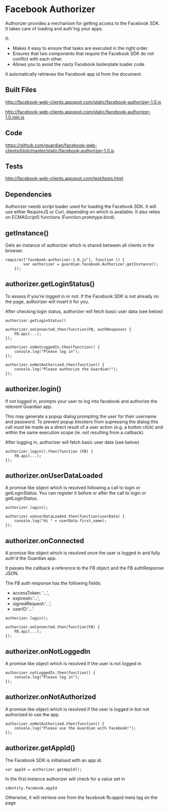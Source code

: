 Facebook Authorizer
====================

Authorizer provides a mechanism for getting access to the Facebook SDK. It takes care of loading and auth'ing your apps.

It:
* Makes it easy to ensure that tasks are executed in the right order.
* Ensures that two components that require the Facebook SDK do not conflict with each other.
* Allows you to avoid the nasty Facebook boilerplate loader code

It automatically retrieves the Facebook app id from the document.

Built Files
-----------
http://facebook-web-clients.appspot.com/static/facebook-authorizer-1.0.js

http://facebook-web-clients.appspot.com/static/facebook-authorizer-1.0.min.js

Code
---------

https://github.com/guardian/facebook-web-clients/blob/master/static/facebook-authorizer-1.0.js

Tests
---------

http://facebook-web-clients.appspot.com/test/tests.html

Dependencies
------------

Authorizer needs script loader used for loading the Facebook SDK. It will use either RequireJS or
Curl, depending on which is available. It also relies on ECMAScript5 functions (Function.prototype.bind).

getInstance()
---------------

Gets an instance of authorizer which is shared between all clients in the browser.

```
require(["facebook-authorizer-1.0.js"], function () {
        var authorizer = guardian.facebook.Authorizer.getInstance();
    });
```

authorizer.getLoginStatus()
----------------

To assess if you're logged in or not.  If the Facebook SDK is not already on the page, authorizer will insert it for you.

After checking login status, authorizer will fetch basic user data (see below)

```
authorizer.getLoginStatus()

authorizer.onConnected.then(function(FB, authResponse) {
    FB.api(...);
});

authorizer.onNotLoggedIn.then(function() {
    console.log("Please log in");
});

authorizer.onNotAuthorized.then(function() {
    console.log("Please authorize the Guardian!");
});
```

authorizer.login()
----------------

If not logged in, prompts your user to log into facebook and authorize the relevent Guardian app.

This may generate a popup dialog prompting the user for their username and password. To prevent popup blockers from
supressing the dialog this call must be made as a direct result of a user action (e.g. a button click)
and within the same execution scope (ie. not resulting from a callback).

After logging in, authorizer will fetch basic user data (see below)

```
authorizer.login().then(function (FB) {
    FB.api(...);
});
```

authorizer.onUserDataLoaded
----------------

A promise like object which is resolved following a call to login or getLoginStatus. You can register it before or after the call to login or getLoginStatus.

```
authorizer.login();

authorizer.onUserDataLoaded.then(function(userData) {
    console.log("Hi " + userData.first_name);
});
```

authorizer.onConnected
----------------

A promise like object which is resolved once the user is logged in and fully auth'd the Guardian app.

It passes the callback a reference to the FB object and the FB authResponse JSON.

The FB auth response has the following fields:

* accessToken: '...',
* expiresIn:'...',
* signedRequest:'...',
* userID:'...'

```
authorizer.login();

authorizer.onConnected.then(function(FB) {
    FB.api(...);
});
```

authorizer.onNotLoggedIn
----------------

A promise like object which is resolved if the user is not logged in

```
authorizer.notLoggedIn.then(function() {
    console.log("Please log in");
});
```

authorizer.onNotAuthorized
----------------

A promise like object which is resolved if the user is logged in but not authorized to use the app.

```
authorizer.onNotAuthorized.then(function() {
    console.log("Please use the Guardian with Facebook!");
});
```

authorizer.getAppId()
-------------------

The Facebook SDK is initialised with an app id.

```
var appId = authorizer.getAppId();
```

In the first instance authorizer will check for a value set in

```
identity.facebook.appId
```

Otherwise, it will retrieve one from the facebook fb:appid meta tag on the page

